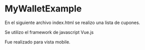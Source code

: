 # MyWalletExample

En el siguiente archivo index.html se realizo una lista de cupones.

Se utilizo el framework de javascript Vue.js

Fue realizado para vista mobile.

